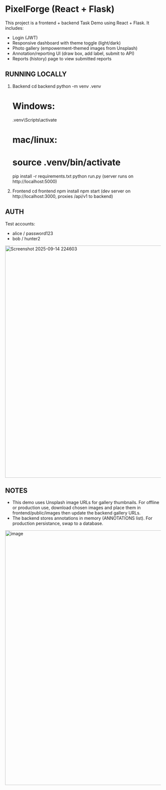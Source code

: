 PixelForge (React + Flask)
==========================================

This project is a frontend + backend Task Demo using React + Flask.
It includes:
  - Login (JWT)
  - Responsive dashboard with theme toggle (light/dark)
  - Photo gallery (empowerment-themed images from Unsplash)
  - Annotation/reporting UI (draw box, add label, submit to API)
  - Reports (history) page to view submitted reports

RUNNING LOCALLY
---------------
1) Backend
   cd backend
   python -m venv .venv
   # Windows:
   .venv\Scripts\activate
   # mac/linux:
   # source .venv/bin/activate
   pip install -r requirements.txt
   python run.py
   (server runs on http://localhost:5000)

2) Frontend
   cd frontend
   npm install
   npm start
   (dev server on http://localhost:3000, proxies /api/v1 to backend)

AUTH
----
Test accounts:
  - alice / password123
  - bob / hunter2
<img width="1508" height="751" alt="Screenshot 2025-09-14 224603" src="https://github.com/user-attachments/assets/d243de2b-37bc-4cef-a0f7-cad6ae761ba4" />

NOTES
-----
- This demo uses Unsplash image URLs for gallery thumbnails. For offline or production use, download chosen images and place them in frontend/public/images then update the backend gallery URLs.
- The backend stores annotations in memory (ANNOTATIONS list). For production persistance, swap to a database.
<img width="1559" height="824" alt="image" src="https://github.com/user-attachments/assets/6ff036b1-45fd-444d-8439-f4c39d085cf9" />
